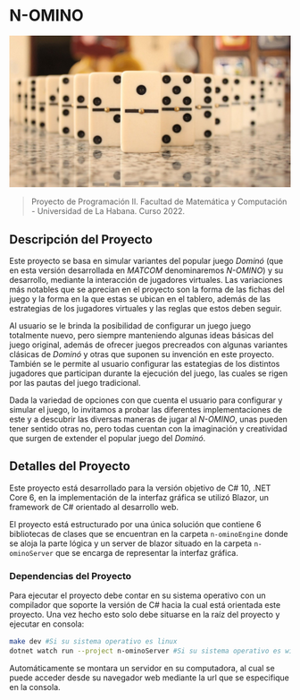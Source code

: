 # N-OMINO

![](n-ominoServer/wwwroot/Domino.jpg)

> Proyecto de Programación II.
> Facultad de Matemática y Computación - Universidad de La Habana.
> Curso 2022.

## Descripción del Proyecto

Este proyecto se basa en simular variantes del popular juego _Dominó_ (que en esta versión desarrollada en _MATCOM_ denominaremos _N-OMINO_) y su desarrollo, mediante la interacción de jugadores virtuales. Las variaciones más notables que se aprecian en el proyecto son la forma de las fichas del juego y la forma en la que estas se ubican en el tablero, además de las estrategias de los jugadores virtuales y las reglas que estos deben seguir.

Al usuario se le brinda la posibilidad de configurar un juego juego totalmente nuevo, pero siempre manteniendo algunas ideas básicas del juego original, además de ofrecer juegos precreados con algunas variantes clásicas de _Dominó_ y otras que suponen su invención en este proyecto. También se le permite al usuario configurar las estategias de los distintos jugadores que participan durante la ejecución del juego, las cuales se rigen por las pautas del juego tradicional.

Dada la variedad de opciones con que cuenta el usuario para configurar y simular el juego, lo invitamos a probar las diferentes implementaciones de este y a descubrir las diversas maneras de jugar al _N-OMINO_, unas pueden tener sentido otras no, pero todas cuentan con la imaginación y creatividad que surgen de extender el popular juego del _Dominó_.

## Detalles del Proyecto

Este proyecto está desarrollado para la versión objetivo de C# 10, .NET Core 6, en la implementación de la
interfaz gráfica se utilizó Blazor, un framework de C# orientado al desarrollo web.

El proyecto está estructurado por una única solución que contiene 6 bibliotecas de clases que se encuentran en la carpeta `n-ominoEngine` donde se aloja la parte lógica y un server de blazor situado en la carpeta `n-ominoServer` que se encarga de representar la interfaz gráfica.

### Dependencias del Proyecto

Para ejecutar el proyecto debe contar en su sistema operativo con un compilador que soporte la versión de C# hacia la cual está orientada este proyecto. Una vez hecho esto solo debe situarse en la raíz del proyecto y ejecutar en consola:

```bash
make dev #Si su sistema operativo es linux
dotnet watch run --project n-ominoServer #Si su sistema operativo es windows
```

Automáticamente se montara un servidor en su computadora, al cual se puede acceder desde su navegador web mediante la url que se especifique en la consola.
